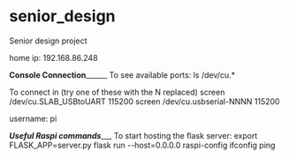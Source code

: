 # senior_design
Senior design project

home ip: 192.168.86.248


__________Console Connection________________
To see available ports:
ls /dev/cu.*

To connect in (try one of these with the N replaced)
screen /dev/cu.SLAB_USBtoUART 115200
screen /dev/cu.usbserial-NNNN 115200

username: pi

_______Useful Raspi commands__________
To start hosting the flask server:
    export FLASK_APP=server.py
    flask run --host=0.0.0.0
raspi-config
ifconfig
ping